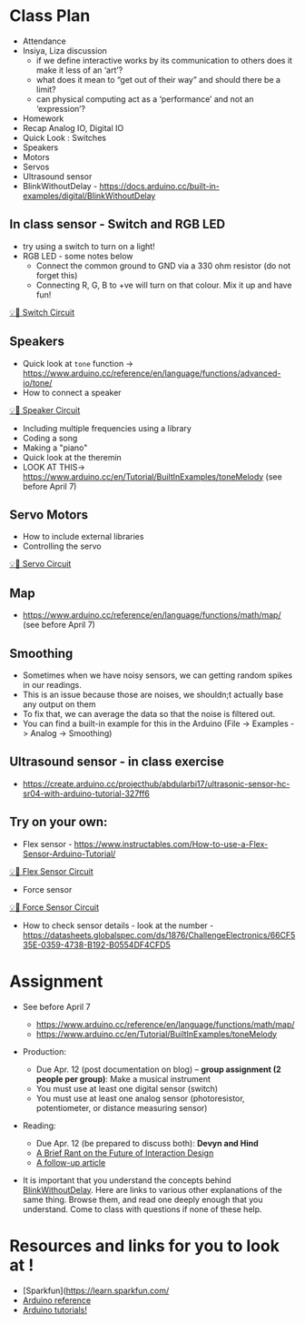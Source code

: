 # Class Plan
* Attendance
* Insiya, Liza discussion
  * if we define interactive works by its communication to others does it make it less of an ‘art’?
  * what does it mean to “get out of their way” and should there be a limit?
  * can physical computing act as a ‘performance’ and not an ‘expression’?
* Homework
* Recap Analog IO, Digital IO
* Quick Look : Switches
* Speakers
* Motors
* Servos
* Ultrasound sensor
* BlinkWithoutDelay - https://docs.arduino.cc/built-in-examples/digital/BlinkWithoutDelay

## In class sensor - Switch and RGB LED
* try using a switch to turn on a light!
* RGB LED - some notes below
  * Connect the common ground to GND via a 330 ohm resistor (do not forget this)
  * Connecting R, G, B to +ve will turn on that colour. Mix it up and have fun!

[💡🔴 Switch Circuit](https://www.tinkercad.com/things/5Po9S8SSs0b)

## Speakers
* Quick look at `tone` function -> https://www.arduino.cc/reference/en/language/functions/advanced-io/tone/
* How to connect a speaker

[💡🔴 Speaker Circuit](https://www.tinkercad.com/things/19mo8rdYact)
* Including multiple frequencies using a library
* Coding a song
* Making a "piano"
* Quick look at the theremin
* LOOK AT THIS-> https://www.arduino.cc/en/Tutorial/BuiltInExamples/toneMelody (see before April 7)

## Servo Motors
* How to include external libraries
* Controlling the servo 

[💡🔴 Servo Circuit](https://www.tinkercad.com/things/k272AjdBCYp)

## Map
* https://www.arduino.cc/reference/en/language/functions/math/map/ (see before April 7)

## Smoothing
* Sometimes when we have noisy sensors, we can getting random spikes in our readings.
* This is an issue because those are noises, we shouldn;t actually base any output on them
* To fix that, we can average the data so that the noise is filtered out.
* You can find a built-in example for this in the Arduino (File -> Examples -> Analog -> Smoothing)

## Ultrasound sensor - in class exercise
* https://create.arduino.cc/projecthub/abdularbi17/ultrasonic-sensor-hc-sr04-with-arduino-tutorial-327ff6

## Try on your own:

* Flex sensor - https://www.instructables.com/How-to-use-a-Flex-Sensor-Arduino-Tutorial/

[💡🔴 Flex Sensor Circuit](https://www.tinkercad.com/things/9yeh7lFvGbS)
* Force sensor 

[💡🔴 Force Sensor Circuit](https://www.tinkercad.com/things/cGmcyMVPNht)
* How to check sensor details - look at the number - https://datasheets.globalspec.com/ds/1876/ChallengeElectronics/66CF535E-0359-4738-B192-B0554DF4CFD5

# Assignment

* See before  April 7
  * https://www.arduino.cc/reference/en/language/functions/math/map/ 
  * https://www.arduino.cc/en/Tutorial/BuiltInExamples/toneMelody


* Production:
    * Due Apr. 12 (post documentation on blog) – **group assignment (2 people per group)**:  Make a musical instrument
    * You must use at least one digital sensor (switch)
    * You must use at least one analog sensor (photoresistor, potentiometer, or distance measuring sensor)
* Reading:
    * Due Apr. 12 (be prepared to discuss both): **Devyn and Hind**
    * [A Brief Rant on the Future of Interaction Design](http://worrydream.com/ABriefRantOnTheFutureOfInteractionDesign/)
    * [A follow-up article](http://worrydream.com/ABriefRantOnTheFutureOfInteractionDesign/responses.html)
* It is important that you understand the concepts behind [BlinkWithoutDelay](https://github.com/michaelshiloh/resourcesForClasses#arduino-multitasking-resources). Here are links to various other explanations of the same thing. Browse them, and read one deeply enough that you understand. Come to class with questions if none of these help.

# Resources and links for you to look at !
* [Sparkfun](https://learn.sparkfun.com/
* [Arduino reference](https://www.arduino.cc/reference/en/)
* [Arduino tutorials!](https://www.arduino.cc/en/Tutorial/HomePage)

